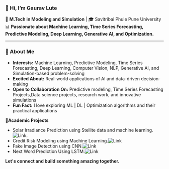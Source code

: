 ### 👋 Hi, I’m Gaurav Lute 


🔬 **M.Tech in Modeling and Simulation** | 🎓 Savitribai Phule Pune University  
📊 **Passionate about Machine Learning, Time Series Forecasting, Predictive Modeling, Deep Learning, Generative AI, and Optimization.**  

---
### 🚀 About Me  

- **Interests:** Machine Learning, Predictive Modeling, Time Series Forecasting, Deep Learning, Computer Vision, NLP, Generative AI, and Simulation-based problem-solving    
- **Excited About:** Real-world applications of AI and data-driven decision-making  
- **Open to Collaboration On:** Predictive modeling, Time Series Forecasting Projects,Data science projects, research work, and innovative simulations  
- **Fun Fact:** I love exploring ML | DL | Optimization algorithms and their practical applications  

🤖**Academic Projects**
- Solar Irradiance Prediction using Stellite data and machine learning.![Link](https://github.com/gauravlute01/Solar-irradiance-Prediction-Using-Satellite-Data-and-Machine-Learning.).
- Credit Risk Modeling using Machine Learning.![Link](https://github.com/gauravlute01/Credit-Risk-Modeling)
- Fake Image Detection using CNN.![Link](https://github.com/gauravlute01/Fake-Image-Detection)
- Next Word Prediction Using LSTM.![Link](https://github.com/gauravlute01/Next-word-prediction)
  
**Let's connect and build something amazing together.** 
